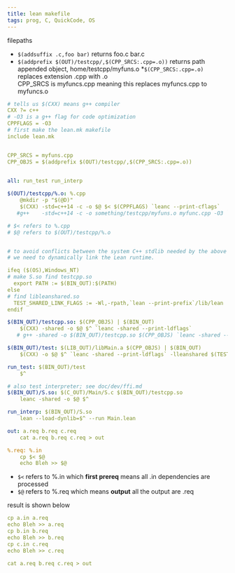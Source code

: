 ```yaml
---
title: lean makefile
tags: prog, C, QuickCode, OS
---
```


filepaths
  * `$(addsuffix .c,foo bar)` returns foo.c bar.c
  * `$(addprefix $(OUT)/testcpp/,$(CPP_SRCS:.cpp=.o))` returns path appended object, home/testcpp/myfuns.o
    *`$(CPP_SRCS:.cpp=.o)` replaces extension .cpp with .o  
	CPP_SRCS is myfuncs.cpp meaning this replaces myfuncs.cpp to myfuncs.o


```yaml
# tells us $(CXX) means g++ compiler
CXX ?= c++
# -O3 is a g++ flag for code optimization
CPPFLAGS = -O3
# first make the lean.mk makefile
include lean.mk


CPP_SRCS = myfuns.cpp
CPP_OBJS = $(addprefix $(OUT)/testcpp/,$(CPP_SRCS:.cpp=.o))
 

all: run_test run_interp

$(OUT)/testcpp/%.o: %.cpp
	@mkdir -p "$(@D)"
	$(CXX) -std=c++14 -c -o $@ $< $(CPPFLAGS) `leanc --print-cflags`
   #g++    -std=c++14 -c -o something/testcpp/myfuns.o myfunc.cpp -O3 `leanc --print-cflags`

# $< refers to %.cpp
# $@ refers to $(OUT)/testcpp/%.o


# to avoid conflicts between the system C++ stdlib needed by the above object file and the internal one used in the Lean runtime,
# we need to dynamically link the Lean runtime.

ifeq ($(OS),Windows_NT)
# make S.so find testcpp.so
  export PATH := $(BIN_OUT):$(PATH)
else
# find libleanshared.so
  TEST_SHARED_LINK_FLAGS := -Wl,-rpath,`lean --print-prefix`/lib/lean
endif

$(BIN_OUT)/testcpp.so: $(CPP_OBJS) | $(BIN_OUT)
	$(CXX) -shared -o $@ $^ `leanc -shared --print-ldflags`
   # g++ -shared -o $(BIN_OUT)/testcpp.so $(CPP_OBJS) `leanc -shared --print-ldflags`

$(BIN_OUT)/test: $(LIB_OUT)/libMain.a $(CPP_OBJS) | $(BIN_OUT)
	$(CXX) -o $@ $^ `leanc -shared --print-ldflags` -lleanshared $(TEST_SHARED_LINK_FLAGS)

run_test: $(BIN_OUT)/test
	$^

# also test interpreter; see doc/dev/ffi.md
$(BIN_OUT)/S.so: $(C_OUT)/Main/S.c $(BIN_OUT)/testcpp.so
	leanc -shared -o $@ $^

run_interp: $(BIN_OUT)/S.so
	lean --load-dynlib=$^ --run Main.lean
```

```yaml
out: a.req b.req c.req
	cat a.req b.req c.req > out

%.req: %.in
	cp $< $@
	echo Bleh >> $@
```

* `$<` refers to %.in which **first prereq** means all .in dependencies are processed
* `$@` refers to %.req which means **output** all the output are .req

result is shown below

```yaml
cp a.in a.req
echo Bleh >> a.req
cp b.in b.req
echo Bleh >> b.req
cp c.in c.req
echo Bleh >> c.req

cat a.req b.req c.req > out
```

